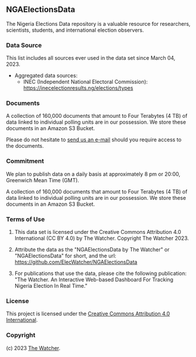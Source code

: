 ## NGAElectionsData

The Nigeria Elections Data repository is a valuable resource for researchers, scientists, students, and international election observers.

### Data Source

This list includes all sources ever used in the data set since March 04, 2023.

- Aggregated data sources:
  - INEC (Independent National Electoral Commission): https://inecelectionresults.ng/elections/types

### Documents

A collection of 160,000 documents that amount to Four Terabytes (4 TB) of data linked to individual polling units are in our possession. We store these documents in an Amazon S3 Bucket.

Please do not hesitate to [send us an e-mail](mailto:williamsror@pm.me) should you require access to the documents.

### Commitment

We plan to publish data on a daily basis at approximately 8 pm or 20:00, Greenwich Mean Time (GMT).

A collection of 160,000 documents that amount to Four Terabytes (4 TB) of data linked to individual polling units are in our possession. We store these documents in an Amazon S3 Bucket.

### Terms of Use

1. This data set is licensed under the Creative Commons Attribution 4.0 International (CC BY 4.0) by The Watcher. Copyright The Watcher 2023.

2. Attribute the data as the "NGAElectionsData by The Watcher" or "NGAElectionsData" for short, and the url: https://github.com/ElecWatcher/NGAElectionsData

3. For publications that use the data, please cite the following publication: "The Watcher. An Interactive Web-based Dashboard For Tracking Nigeria Election In Real Time."

### License

This project is licensed under the [Creative Commons Attribution 4.0 International](./LICENSE).

### Copyright

(c) 2023 [The Watcher](https://github.com/ElecWatcher).